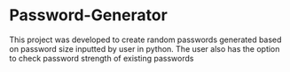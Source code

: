 # Password-Generator
This project was developed to create random passwords generated based on password size inputted by user in python. The user also has the option to check password strength of existing passwords
